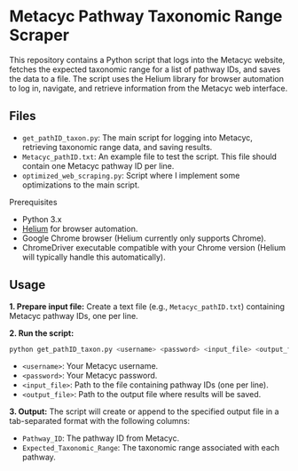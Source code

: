 # Metacyc Pathway Taxonomic Range Scraper
This repository contains a Python script that logs into the Metacyc website, fetches the expected taxonomic range for a list of pathway IDs, and saves the data to a file. The script uses the Helium library for browser automation to log in, navigate, and retrieve information from the Metacyc web interface.

## Files
- `get_pathID_taxon.py`: The main script for logging into Metacyc, retrieving taxonomic range data, and saving results.
- `Metacyc_pathID.txt`: An example file to test the script. This file should contain one Metacyc pathway ID per line.
- `optimized_web_scraping.py`: Script where I implement some optimizations to the main script.

Prerequisites
- Python 3.x
- [Helium](https://github.com/mherrmann/helium) for browser automation.
- Google Chrome browser (Helium currently only supports Chrome).
- ChromeDriver executable compatible with your Chrome version (Helium will typically handle this automatically).

## Usage
**1. Prepare input file:** Create a text file (e.g., `Metacyc_pathID.txt`) containing Metacyc pathway IDs, one per line.

**2. Run the script:**

```bash
python get_pathID_taxon.py <username> <password> <input_file> <output_file>
```
- `<username>`: Your Metacyc username.
- `<password>`: Your Metacyc password.
- `<input_file>`: Path to the file containing pathway IDs (one per line).
- `<output_file>`: Path to the output file where results will be saved.

**3. Output:** The script will create or append to the specified output file in a tab-separated format with the following columns:

- `Pathway_ID`: The pathway ID from Metacyc.
- `Expected_Taxonomic_Range`: The taxonomic range associated with each pathway.

